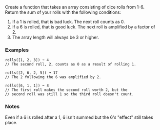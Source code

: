 Create a function that takes an array consisting of dice rolls from 1-6. Return the sum of your rolls with the following conditions:

1.  If a 1 is rolled, that is bad luck. The next roll counts as 0.
2.  If a 6 is rolled, that is good luck. The next roll is amplified by a factor of 2.
3.  The array length will always be 3 or higher.


### Examples ###
    rolls([1, 2, 3]) ➞ 4
    // The second roll, 2, counts as 0 as a result of rolling 1.

    rolls([2, 6, 2, 5]) ➞ 17
    // The 2 following the 6 was amplified by 2.

    rolls([6, 1, 1]) ➞ 8
    // The first roll makes the second roll worth 2, but the
    // second roll was still 1 so the third roll doesn't count.


### Notes ###
Even if a 6 is rolled after a 1, 6 isn't summed but the 6's "effect" still takes place.